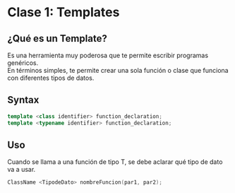 # Clase 1: Templates 

## ¿Qué es un Template? 
Es una herramienta muy poderosa que te permite escribir programas genéricos. <br>
En términos simples, te permite crear una sola función o clase que funciona con diferentes tipos de datos.

## Syntax
```cpp
template <class identifier> function_declaration;
template <typename identifier> function_declaration;
```
## Uso 
Cuando se llama a una función de tipo T, se debe aclarar qué tipo de dato va a usar. 
```cpp
ClassName <TipodeDato> nombreFuncion(par1, par2);
```
